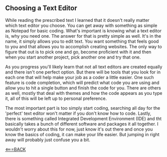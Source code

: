 ## Choosing a Text Editor ##
While reading the prescribed text I learned that it doesn't really matter which text editor you choose. You can get away with something as simple as Notepad for basic coding. What's important is knowing what a text editor is, why you need one. The answer for that is pretty simple as well. It's in the name, it simply allows you to edit text. You want something that feels good to you and that allows you to accomplish creating websites. The only way to figure that out is to pick one and go, become proficient with it and then when you start another project, pick another one and try that one.


As you progress you'll likely learn that not all text editors are created equally and there isn't one perfect option. But there will be tools that you look for in each one that will help make your job as a coder a little easier. One such feature is code completion, which will predict what code you are using and allow you to hit a single button and finish the code for you. There are others as well, mostly that deal with themes and how the code appears as you type it, all of this will be left up to personal preference. 


The most important part is too simply start coding, searching all day for the 'perfect' text editor won't matter if you don't know how to code. Lastly, there is something called Integrated Development Environment (IDE) and tht basically takes a bunch of different software and packages it all together. I wouldn't worry about this for now, just know it's out there and once you know the basics of coding, it can make your life easier. But jumping in right away will probably just confuse you a bit.

[<===BACK](README.md)